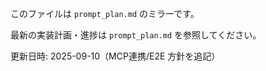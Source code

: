 このファイルは `prompt_plan.md` のミラーです。

最新の実装計画・進捗は `prompt_plan.md` を参照してください。

更新日時: 2025-09-10（MCP連携/E2E 方針を追記）
